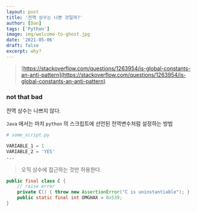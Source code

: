 ```yaml
---
layout: post
title: '전역 상수는 나쁜 것일까?'
author: [Dan]
tags: ['Python']
image: img/welcome-to-ghost.jpg
date: '2021-05-06'
draft: false
excerpt: why?
---
```


> [https://stackoverflow.com/questions/1263954/is-global-constants-an-anti-pattern](https://stackoverflow.com/questions/1263954/is-global-constants-an-anti-pattern)

### not that bad

전역 상수는 나쁘지 않다.

`Java` 에서는 마치 `python` 의 스크립트에 선언된 전역변수처럼 설정하는 방법

```python
# some_script.py

VARIABLE_1 = 1
VARIABLE_2 = 'YES'
...
```

> 오직 상수에 접근하는 것만 허용한다.

```Java
public final class C {
	// raise error
    private C() { throw new AssertionError("C is uninstantiable"); }
    public static final int OMGHAX = 0x539;
}
```
